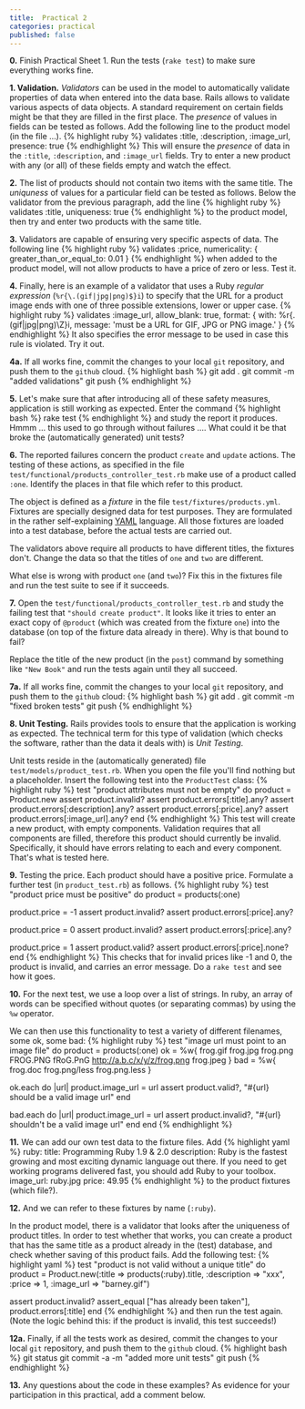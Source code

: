 ```yaml
---
title:  Practical 2
categories: practical
published: false
---
```


**0.** Finish Practical Sheet 1.  Run the tests (`rake test`) to make
sure everything works fine.

**1. Validation.** _Validators_ can be used in the model to automatically validate properties
of data when entered into the data base.
Rails allows to validate various aspects of data objects.
A standard requirement on certain fields might be that they are filled
in the first place.
The _presence_ of values in fields can be tested as follows.
Add the following line to the product model
(in the file ...).
{% highlight ruby %}
validates :title, :description, :image_url, presence: true
{% endhighlight %}
This will ensure the _presence_ of data in the
`:title`, `:description`, and `:image_url` fields.
Try to enter a new product with any (or all) of these fields empty
and watch the effect.

**2.** The list of products should not contain two items with the same title.
The _uniquness_ of values for a particular field can be tested as follows.
Below the validator from the previous paragraph,
add the line
{% highlight ruby %}
validates :title, uniqueness: true
{% endhighlight %}
to the product model, then try and enter two products with the same
title.

**3.** Validators are capable of ensuring very specific aspects of
 data.  The following line
{% highlight ruby %}
validates :price, numericality: { greater_than_or_equal_to: 0.01 }
{% endhighlight %}
when added to the product model, will not allow products to have
a price of zero or less.   Test it.

**4.** Finally, here is an example of a validator that uses
a Ruby _regular expression_ (`%r{\.(gif|jpg|png)$}i`)
to specify that the URL for a product image
ends with one of three possible extensions, lower or upper case.
{% highlight ruby %}
validates :image_url, allow_blank: true, format: {
  with: %r{\.(gif|jpg|png)\Z}i,
  message: 'must be a URL for GIF, JPG or PNG image.'
}
{% endhighlight %}
It also specifies the error message to be used in case this
rule is violated.  Try it out.

**4a.** If all works fine, commit the changes to your local `git`
repository, and push them to the `github` cloud.
{% highlight bash %}
git add .
git commit -m "added validations"
git push
{% endhighlight %}

**5.** Let's make sure that after
introducing all of these safety measures,
application is still working as expected.
Enter the command
{% highlight bash %}
rake test
{% endhighlight %}
and study the report it produces.  Hmmm ... this used to go
through without failures .... What could it be that broke the
(automatically generated) unit tests?

**6.** The reported failures concern the product `create` and `update`
actions.  The testing of these actions, as specified in the file
`test/functional/products_controller_test.rb` make use of a product
called `:one`.  Identify the places in that file which refer to this product.

The object is defined as a _fixture_ in the file
`test/fixtures/products.yml`.  Fixtures are specially designed data
for test purposes.  They are formulated in the rather self-explaining
[YAML](http://en.wikipedia.org/wiki/YAML) language.
All those fixtures are loaded into a test database,
before the actual tests are carried out.

The validators above require all products to have different titles,
the fixtures don't.  Change the data so that the titles of `one` and `two` are different.

What else is wrong with product `one` (and `two`)? Fix this in the
fixtures file and run the test suite to see if it succeeds.

**7.** Open the `test/functional/products_controller_test.rb` and
study the failing test that `"should create product"`.
It looks like it tries to enter an exact copy of `@product`
(which was created from the fixture `one`) into the database
(on top of the fixture data already in there).  Why is that bound to
fail?

Replace the title of the new product (in the `post`) command by
something like `"New Book"` and run the tests again until they all
succeed.

**7a.** If all works fine, commit the changes to your local `git`
repository, and push them to the `github` cloud:
{% highlight bash %}
git add .
git commit -m "fixed broken tests"
git push
{% endhighlight %}

**8. Unit Testing.**   Rails provides tools to ensure
that the application is working as expected.  The technical term
for this type of validation (which checks the software,
rather than the data it deals with) is _Unit Testing_.

Unit tests reside in the (automatically generated) file
`test/models/product_test.rb`.  When you open the file you'll find
nothing but a placeholder.
Insert the following test into the `ProductTest` class:
{% highlight ruby %}
test "product attributes must not be empty" do
  product = Product.new
  assert product.invalid?
  assert product.errors[:title].any?
  assert product.errors[:description].any?
  assert product.errors[:price].any?
  assert product.errors[:image_url].any?
end
{% endhighlight %}
This test will create a new product, with empty components. Validation requires
that all components are filled, therefore this product should currently
be invalid.  Specifically, it should have errors relating to each and every component.  That's what is tested here.

**9.** Testing the price.  Each product should have a positive  price.
Formulate a further test (in `product_test.rb`) as follows.
{% highlight ruby %}
test "product price must be positive" do
  product = products(:one)

  product.price = -1
  assert product.invalid?
  assert product.errors[:price].any?

  product.price = 0
  assert product.invalid?
  assert product.errors[:price].any?

  product.price = 1
  assert product.valid?
  assert product.errors[:price].none?
end
{% endhighlight %}
This checks that for invalid prices like -1 and 0, the product is invalid, and
carries an error message.
Do a `rake test` and see how it goes.

**10.** For the next test, we use a loop over a list of strings.
In ruby, an array of words can be specified without quotes
(or separating commas) by using the `%w` operator.

We can then use this functionality to test a variety of different filenames, some ok, some bad:
{% highlight ruby %}
test "image url must point to an image file" do
  product = products(:one)
  ok = %w{ frog.gif frog.jpg frog.png FROG.PNG fRoG.PnG
           http://a.b.c/x/y/z/frog.png frog.jpeg }
  bad = %w{ frog.doc frog.png/less frog.png.less }

  ok.each do |url|
    product.image_url = url
    assert product.valid?, "#{url} should be a valid image url"
  end

  bad.each do |url|
    product.image_url = url
    assert product.invalid?, "#{url} shouldn't be a valid image url"
  end
end
{% endhighlight %}

**11.** We can add our own test data to the fixture files.
Add
{% highlight yaml %}
ruby:
  title: Programming Ruby 1.9 & 2.0
  description:
    Ruby is the fastest growing and most exciting dynamic language
    out there. If you need to get working programs delivered fast,
    you should add Ruby to your toolbox.
  image_url: ruby.jpg
  price: 49.95
{% endhighlight %}
to the product fixtures (which file?).

**12.** And we can refer to these fixtures by name (`:ruby`).

In the product model, there is a validator that looks after the uniqueness of
product titles.  In order to test whether that works, you can create a
product that has the same title as a product already in the (test)
database, and check whether saving of this product fails.  Add the following test:
{% highlight yaml %}
test "product is not valid without a unique title" do
  product = Product.new(:title       => products(:ruby).title,
                        :description => "xxx",
                        :price       => 1,
                        :image_url   => "barney.gif")

  assert product.invalid?
  assert_equal ["has already been taken"], product.errors[:title]
end
{% endhighlight %}
and then run the test again.  (Note the logic behind this: if
the product is invalid, this test succeeds!)

**12a.** Finally, if all the tests work as desired, commit the changes
to your local `git` repository, and push them to the `github` cloud.
{% highlight bash %}
git status
git commit -a -m "added more unit tests"
git push
{% endhighlight %}

**13.** Any questions about the code in these examples? As evidence
for your participation in this practical, add a comment below.
